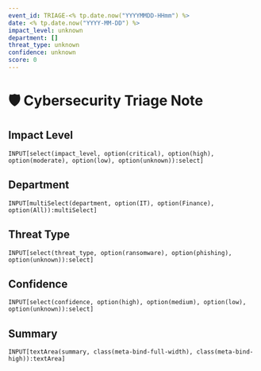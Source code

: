```yaml
---
event_id: TRIAGE-<% tp.date.now("YYYYMMDD-HHmm") %>
date: <% tp.date.now("YYYY-MM-DD") %>
impact_level: unknown
department: []
threat_type: unknown
confidence: unknown
score: 0
---
```


# 🛡️ Cybersecurity Triage Note

## Impact Level
```meta-bind
INPUT[select(impact_level, option(critical), option(high), option(moderate), option(low), option(unknown)):select]
```

## Department
```meta-bind
INPUT[multiSelect(department, option(IT), option(Finance), option(All)):multiSelect]
```

## Threat Type
```meta-bind
INPUT[select(threat_type, option(ransomware), option(phishing), option(unknown)):select]
```

## Confidence
```meta-bind
INPUT[select(confidence, option(high), option(medium), option(low), option(unknown)):select]
```

## Summary
```meta-bind
INPUT[textArea(summary, class(meta-bind-full-width), class(meta-bind-high)):textArea]
```
